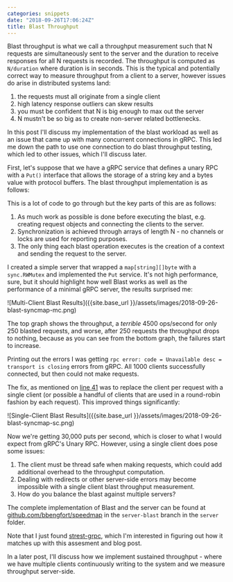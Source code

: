 ```yaml
---
categories: snippets
date: "2018-09-26T17:06:24Z"
title: Blast Throughput
---
```


Blast throughput is what we call a throughput measurement such that N requests are simultaneously sent to the server and the duration to receive responses for all N requests is recorded. The throughput is computed as `N/duration` where duration is in seconds. This is the typical and potentially correct way to measure throughput from a client to a server, however issues do arise in distributed systems land:

1. the requests must all originate from a single client
2. high latency response outliers can skew results
3. you must be confident that N is big enough to max out the server
4. N mustn't be so big as to create non-server related bottlenecks.

In this post I'll discuss my implementation of the blast workload as well as an issue that came up with many concurrent connections in gRPC. This led me down the path to use one connection to do blast throughput testing, which led to other issues, which I'll discuss later.

First, let's suppose that we have a gRPC service that defines a unary RPC with a `Put()`  interface that allows the storage of a string key and a bytes value with protocol buffers. The blast throughput implementation is as follows:

<script src="https://gist.github.com/bbengfort/6df90d9a684e9a05e8818d0a14c98e9f.js"></script>

This is a lot of code to go through but the key parts of this are as follows:

1. As much work as possible is done before executing the blast, e.g. creating request objects and connecting the clients to the server.
2. Synchronization is achieved through arrays of length N - no channels or locks are used for reporting purposes.
3. The only thing each blast operation executes is the creation of a context and sending the request to the server.

I created a simple server that wrapped a `map[string][]byte` with a `sync.RWMutex` and implemented the `Put` service. It's not high performance, sure, but it should highlight how well Blast works as well as the performance of a minimal gRPC server, the results surprised me:

![Multi-Client Blast Results]({{site.base_url }}/assets/images/2018-09-26-blast-syncmap-mc.png)

The top graph shows the throughput, a _terrible_ 4500 ops/second for only 250 blasted requests, and worse, after 250 requests the throughput drops to nothing, because as you can see from the bottom graph, the failures start to increase.

Printing out the errors I was getting `rpc error: code = Unavailable desc = transport is closing` errors from gRPC. All 1000 clients successfully connected, but then could not make requests.

The fix, as mentioned on [line 41](https://gist.github.com/bbengfort/6df90d9a684e9a05e8818d0a14c98e9f#file-bench-go-L41) was to replace the client per request with a single client (or possible a handful of clients that are used in a round-robin fashion by each request). This improved things significantly:

![Single-Client Blast Results]({{site.base_url }}/assets/images/2018-09-26-blast-syncmap-sc.png)

Now we're getting 30,000 puts per second, which is closer to what I would expect from gRPC's Unary RPC. However, using a single client does pose some issues:

1. The client must be thread safe when making requests, which could add additional overhead to the throughput computation.
2. Dealing with redirects or other server-side errors may become impossible with a single client blast throughput measurement.
3. How do you balance the blast against multiple servers? 

The complete implementation of Blast and the server can be found at [github.com/bbengfort/speedmap](https://github.com/bbengfort/speedmap/tree/server-blast) in the `server-blast` branch in the `server` folder.

Note that I just found [strest-grpc](https://hub.docker.com/r/buoyantio/strest-grpc/), which I'm interested in figuring out how it matches up with this assesment and blog post. 

In a later post, I'll discuss how we implement sustained throughput - where we have multiple clients continuously writing to the system and we measure throughput server-side.
